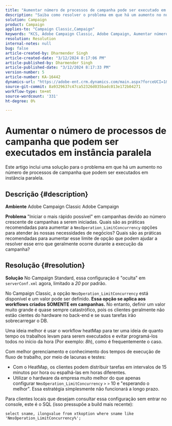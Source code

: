 ```yaml
---
title: "Aumentar número de processos de campanha pode ser executado em instância paralela"
description: "Saiba como resolver o problema em que há um aumento no número de processos de campanha que podem ser executados em instâncias paralelas. Use o workflow heatMap."
solution: Campaign
product: Campaign
applies-to: "Campaign Classic,Campaign"
keywords: "KCS, Adobe Campaign Classic, Adobe Campaign, Aumentar número, processos de campanha, instância, paralelo, práticas recomendadas"
resolution: Resolution
internal-notes: null
bug: false
article-created-by: Dharmender Singh
article-created-date: "3/12/2024 8:17:06 PM"
article-published-by: Dharmender Singh
article-published-date: "3/12/2024 8:17:33 PM"
version-number: 5
article-number: KA-16442
dynamics-url: "https://adobe-ent.crm.dynamics.com/main.aspx?forceUCI=1&pagetype=entityrecord&etn=knowledgearticle&id=56b42c7b-ade0-ee11-904c-6045bd045872"
source-git-commit: 8a9329637c47ca52326d035badc013e172b04271
workflow-type: tm+mt
source-wordcount: '331'
ht-degree: 0%

---
```


# Aumentar o número de processos de campanha que podem ser executados em instância paralela


Este artigo inclui uma solução para o problema em que há um aumento no número de processos de campanha que podem ser executados em instância paralela.

## Descrição {#description}


<b>Ambiente</b>
Adobe Campaign Classic Adobe Campaign

<b>Problema</b>
&quot;Iniciar o mais rápido possível&quot; em campanhas devido ao número crescente de campanhas a serem iniciadas.
Quais são as práticas recomendadas para aumentar a `NmsOperation_LimitConcurrency` opções para atender às nossas necessidades de negócios?
Quais são as práticas recomendadas para aumentar esse limite de opção que podem ajudar a resolver esse erro que geralmente ocorre durante a execução da campanha?


## Resolução {#resolution}


<b>Solução</b>
No Campaign Standard, essa configuração é &quot;oculta&quot; em `serverConf.xml` agora, limitado a *20* por padrão.  

No Campaign Classic, a opção `NmsOperation_LimitConcurrency` está disponível e um valor pode ser definido.
<b>Essa opção se aplica aos workflows criados SOMENTE em campanhas.</b>
No entanto, definir um valor muito grande é quase sempre catastrófico, pois os clientes geralmente não estão cientes do hardware no back-end e se suas tarefas irão sobrecarregar o DB.

Uma ideia melhor é usar o workflow heatMap para ter uma ideia de quanto tempo os trabalhos levam para serem executados e evitar programá-los todos no início da hora (Por exemplo: *8h*), como é frequentemente o caso.

Com melhor gerenciamento e conhecimento dos tempos de execução de fluxo de trabalho, por meio de lacunas e testes:

- Com o HeatMap, os clientes podem distribuir tarefas em intervalos de 15 minutos por hora ou espalhá-las em horas diferentes.
- Utilizar o hardware da empresa muito melhor do que apenas configurar `NmsOperation_LimitConcurrency` `>` `>`  10 e &quot;esperando o melhor&quot;. Essa estratégia simplesmente não funcionará a longo prazo.


Para clientes locais que desejam consultar essa configuração sem entrar no console, este é o SQL (isso pressupõe a build mais recente):


```
select sname, ilongvalue from xtkoption where sname like 'NmsOperation_LimitConcurrency%';
```

